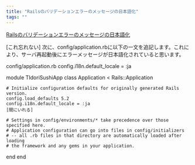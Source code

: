 ```yaml
---
title: "Railsのバリデーションエラーのメッセージの日本語化"
tags: ""
---
```


[Railsのバリデーションエラーのメッセージの日本語化](https://qiita.com/Ushinji/items/242bfba84df7a5a67d5b)

[これ忘れない]
次に、config/application.rbに以下の一文を追記します。これにより、サーバ再起動後にエラーメッセージが日本語化されていると思います。

config/application.rb
config.i18n.default_locale = :ja

module TIdoriSushiApp
  class Application &lt; Rails::Application

    # Initialize configuration defaults for originally generated Rails version.
    config.load_defaults 5.2
    config.i18n.default_locale = :ja
    [間にいれる]

    # Settings in config/environments/* take precedence over those specified here.
    # Application configuration can go into files in config/initializers
    # -- all .rb files in that directory are automatically loaded after loading
    # the framework and any gems in your application.

  end
end
